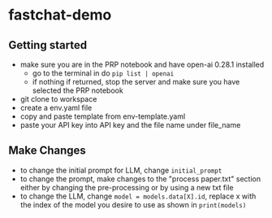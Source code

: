 # fastchat-demo

## Getting started
- make sure you are in the PRP notebook and have open-ai 0.28.1 installed
    * go to the terminal in do `pip list | openai`
    * if nothing if returned, stop the server and make sure you have selected the PRP notebook
- git clone to workspace
- create a env.yaml file
- copy and paste template from env-template.yaml
- paste your API key into API key and the file name under file_name

## Make Changes
- to change the initial prompt for LLM, change `initial_prompt`
- to change the prompt, make changes to the "process paper.txt" section either by changing the pre-processing or by using a new txt file
- to change the LLM, change `model = models.data[X].id`, replace x with the index of the model you desire to use as shown in `print(models)`
  